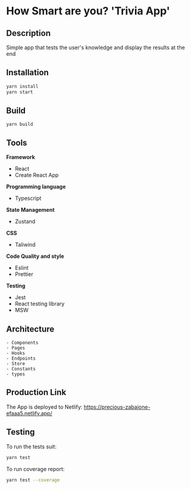 # How Smart are you? 'Trivia App'

## Description

Simple app that tests the user's knowledge and display the results at the end
## Installation 

```bash
yarn install
yarn start
```

## Build
```
yarn build
```
## Tools

**Framework**
- React
- Create React App

**Programming language**
- Typescript

**State Management**
- Zustand

**CSS**
- Taliwind

**Code Quality and style**
- Eslint
- Prettier

**Testing**
- Jest
- React testing library
- MSW

## Architecture
    - Components
    - Pages
    - Hooks
    - Endpoints
    - Store
    - Constants
    - types 
## Production Link
The App is deployed to Netlify: https://precious-zabaione-efaaa5.netlify.app/ 

## Testing
To run the tests suit:

```bash
yarn test
```

To run coverage report:

```bash
yarn test --coverage
```